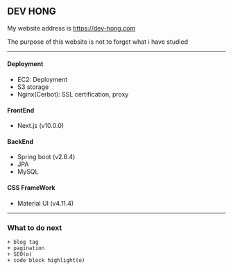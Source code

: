 ## DEV HONG

My website address is <https://dev-hong.com>

The purpose of this website is not to forget what i have studied

---

  #### Deployment 
   + EC2: Deployment
   + S3 storage
   + Nginx(Cerbot): SSL certification, proxy

  #### FrontEnd
   + Next.js (v10.0.0)
  
  #### BackEnd
   + Spring boot (v2.6.4)
   + JPA
   + MySQL

   #### CSS FrameWork
   + Material UI (v4.11.4)
   
 ---
 
  ### What to do next
    + blog tag
    + pagination
    + SEO(o)
    + code block highlight(o)
    
